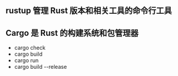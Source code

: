 ## rustup 管理 Rust 版本和相关工具的命令行工具

## Cargo 是 Rust 的构建系统和包管理器

- cargo check
- cargo build
- cargo run
- cargo build --release

